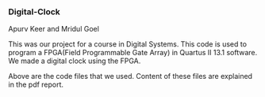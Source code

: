 ### Digital-Clock

Apurv Keer and Mridul Goel

This was our project for a course in Digital Systems. This code is used to program a FPGA(Field Programmable Gate Array) in Quartus II 13.1 software. We made a digital clock using the FPGA.

Above are the code files that we used. Content of these files are explained in the pdf report. 
